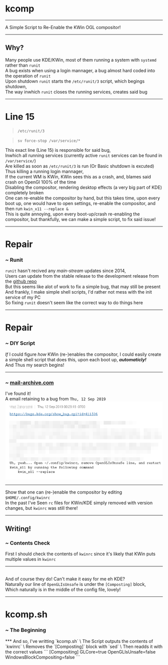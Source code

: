 # kcomp
***
A Simple Script to Re-Enable the KWin OGL compositor!
***
## Why?
Many people use KDE/KWin, most of them running a system with `systemd` rather than `runit`
\
A bug exists when using a login mannager, a bug almost hard coded into the operation of `runit`
\
Upon shutdown `runit` starts the `/etc/runit/3` script, which begings shutdown,
\
The way inwhich `runit` closes the running services, creates said bug
***
# Line 15
> `/etc/runit/3`

> `sv force-stop /var/service/*` 

This exact line (Line 15) is responsible for said bug,
\
Inwhich all running services (currently active `runit` services can be found in `/var/service/`)
\
Are killed as soon as `/etc/runit/3` is run (Or Basic shutdown is excuted)
\
Thus killing a running login mannager,
\
If the current WM is KWin, KWin sees this as a crash, and, blames said crash on OpenGl 100% of the time
\
Disabling the compositor, rendering desktop effects (a very big part of KDE) completely broken
\
One can re-enable the compositor by hand, but this takes time, upon every boot up, one would have to open settings, re-enable the compositor, and then run `kwin_x11 --replace &`
\
This is quite annoying, upon every boot-up/crash re-enabling the compositor, but thankfully, we can make a simple script, to fix said issue!
***
# Repair
### ~ Runit
`runit` hasn't recived any *main-stream* updates since 2014,
\
Users can update from the stable release to the development release from the [github repo](https://github.com/madscientist42/runit)
\
But this seems like alot of work to fix a simple bug, that may still be present
\
And frankly, I make simple shell scripts, I'd rather not mess with the init service of my PC
\
So fixing `runit` doesn't seem like the correct way to do things here
***
# Repair
### ~ DIY Script
*If* I could figure *how* KWin (re-)enables the compositor, I could easily create a simple shell script that does this, upon each boot up, ***automaticly!***
\
And Thus my search begins!
***
### ~ [mail-archive.com](https://www.mail-archive.com/kde-bugs-dist@kde.org/msg385114.html)
I've found it!
\
A email retaining to a bug from `Thu, 12 Sep 2019`
![FOUND IT](https://github.com/ThatGeekyWeeb/kcomp/blob/master/mail-archive.png)
***
Show that one can (re-)enable the compositor by editing `$HOME/.config/kwinrc`
\
In the past I've Seen `rc` files for KWin/KDE simply removed with version changes, but `kwinrc` was still there!
***
## Writing!
### ~ Contents Check
First I should check the contents of `kwinrc` since it's likely that KWin puts multiple values in `kwinrc`
***
\
And of course they do! Can't make it easy for me eh KDE?
\
Naturally our line of `OpenGLIsUnsafe` is under the `[Composting]` block,
\
Which naturally is in the middle of the config file, lovely!
***
# kcomp.sh
### ~ The Beginning
<!-- Thx to @Wolfram#6121 for the help with kcomp.sh --!>
***
<!-- Can't be that hard to edit a file without ever touching it right? KEK --!>

And so, I've writting `kcomp.sh`
\
The Script outputs the contents of `kwinrc`
\
Removes the `[Composting]` block with `sed`
\
Then readds it with the correct values
```
[Compositing]
GLCore=true
OpenGLIsUnsafe=false
WindowsBlockCompositing=false
```
